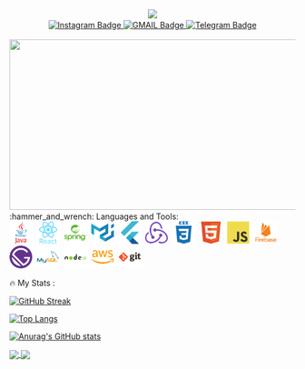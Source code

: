 <div id="header" align="center">
  <img src="https://media.giphy.com/media/M9gbBd9nbDrOTu1Mqx/giphy.gif" width="100"/>
</div>
<div id="badges" align="center">
  <a href="https://www.instagram.com/zelimkhan_p/">
    <img src="https://img.shields.io/badge/Instagram-blue?style=for-the-badge&logo=Instagram&logoColor=white" alt="Instagram Badge"/>
  </a>
  <a href="mailto: chuchtokha@gmail.com">
    <img src="https://img.shields.io/badge/GMAIL-blue?style=for-the-badge&logo=gmail&logoColor=white" alt="GMAIL Badge"/>
     </a>
     
  <a href="https://t.me/chuvokhi">
    <img src="https://img.shields.io/badge/Telegram-blue?style=for-the-badge&logo=telegram&logoColor=white" alt="Telegram Badge"/>
     </a>

  
 </div>
  
 <div id="badges" align="center">
  <a href="https://github.com/Zelimkhan-P">
<img src="https://komarev.com/ghpvc/?username=your-github-Zelimkhan-P&style=flat-square&color=blue" alt=""/>
  </a>
  </div>
 <div align="center">
  <img src="https://media.giphy.com/media/dWesBcTLavkZuG35MI/giphy.gif" width="600" height="300"/>
</div>
:hammer_and_wrench: Languages and Tools:


<div>
  <img src="https://github.com/devicons/devicon/blob/master/icons/java/java-original-wordmark.svg" title="Java" alt="Java" width="40" height="40"/>&nbsp;
  <img src="https://github.com/devicons/devicon/blob/master/icons/react/react-original-wordmark.svg" title="React" alt="React" width="40" height="40"/>&nbsp;
  <img src="https://github.com/devicons/devicon/blob/master/icons/spring/spring-original-wordmark.svg" title="Spring" alt="Spring" width="40" height="40"/>&nbsp;
  <img src="https://github.com/devicons/devicon/blob/master/icons/materialui/materialui-original.svg" title="Material UI" alt="Material UI" width="40" height="40"/>&nbsp;
  <img src="https://github.com/devicons/devicon/blob/master/icons/flutter/flutter-original.svg" title="Flutter" alt="Flutter" width="40" height="40"/>&nbsp;
  <img src="https://github.com/devicons/devicon/blob/master/icons/redux/redux-original.svg" title="Redux" alt="Redux " width="40" height="40"/>&nbsp;
  <img src="https://github.com/devicons/devicon/blob/master/icons/css3/css3-plain-wordmark.svg"  title="CSS3" alt="CSS" width="40" height="40"/>&nbsp;
  <img src="https://github.com/devicons/devicon/blob/master/icons/html5/html5-original.svg" title="HTML5" alt="HTML" width="40" height="40"/>&nbsp;
  <img src="https://github.com/devicons/devicon/blob/master/icons/javascript/javascript-original.svg" title="JavaScript" alt="JavaScript" width="40" height="40"/>&nbsp;
  <img src="https://github.com/devicons/devicon/blob/master/icons/firebase/firebase-plain-wordmark.svg" title="Firebase" alt="Firebase" width="40" height="40"/>&nbsp;
  <img src="https://github.com/devicons/devicon/blob/master/icons/gatsby/gatsby-original.svg" title="Gatsby"  alt="Gatsby" width="40" height="40"/>&nbsp;
  <img src="https://github.com/devicons/devicon/blob/master/icons/mysql/mysql-original-wordmark.svg" title="MySQL"  alt="MySQL" width="40" height="40"/>&nbsp;
  <img src="https://github.com/devicons/devicon/blob/master/icons/nodejs/nodejs-original-wordmark.svg" title="NodeJS" alt="NodeJS" width="40" height="40"/>&nbsp;
  <img src="https://github.com/devicons/devicon/blob/master/icons/amazonwebservices/amazonwebservices-plain-wordmark.svg" title="AWS" alt="AWS" width="40" height="40"/>&nbsp;
  <img src="https://github.com/devicons/devicon/blob/master/icons/git/git-original-wordmark.svg" title="Git" **alt="Git" width="40" height="40"/>
</div>

 :fire: My Stats :
 
 [![GitHub Streak](http://github-readme-streak-stats.herokuapp.com?user=Zelimkhan-P&theme=dark&hide_border=%D0%9B%D0%9E%D0%96%D0%AC&locale=ru)](https://git.io/streak-stats)
 

[![Top Langs](https://github-readme-stats.vercel.app/api/top-langs/?username=Zelimkhan-P&layout=compact&theme=vision-friendly-dark)](https://github.com/anuraghazra/github-readme-stats)

[![Anurag's GitHub stats](https://github-readme-stats.vercel.app/api?username=Zelimkhan-P&show_icons=true&theme=tokyonight)](https://github.com/anuraghazra/github-readme-stats)

<a href="https://github.com/anuraghazra/github-readme-stats">

  <img align="center" src="https://github-readme-stats.vercel.app/api/pin/?username=Zelimkhan-P&repo=github-readme-stats" />

</a>

<a href="https://github.com/anuraghazra/convoychat">

  <img align="center" src="https://github-readme-stats.vercel.app/api/pin/?username=Zelimkhan-P&repo=convoychat" />

</a>













